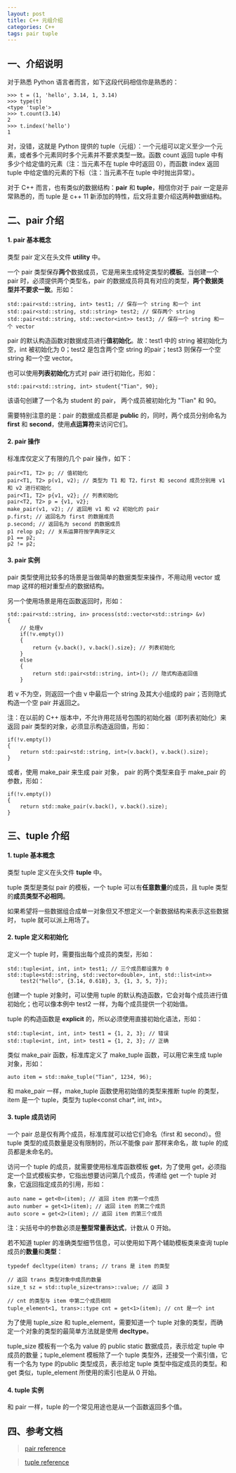 ```yaml
---
layout: post
title: C++ 元组介绍
categories: C++
tags: pair tuple
---
```


## 一、介绍说明

对于熟悉 Python 语言者而言，如下这段代码相信你是熟悉的：

    >>> t = (1, 'hello', 3.14, 1, 3.14)
	>>> type(t)
	<type 'tuple'>
	>>> t.count(3.14)
	2
	>>> t.index('hello')
	1

对，没错，这就是 Python 提供的 tuple（元组）：一个元组可以定义至少一个元素，或者多个元素同时多个元素并不要求类型一致。函数 count 返回 tuple 中有多少个给定值的元素（注：当元素不在 tuple 中时返回 0），而函数 index 返回 tuple 中给定值的元素的下标（注：当元素不在 tuple 中时抛出异常）。

对于 C++ 而言，也有类似的数据结构：**pair** 和 **tuple**，相信你对于 pair 一定是非常熟悉的，而 tuple 是 c++ 11 新添加的特性，后文将主要介绍这两种数据结构。

## 二、pair 介绍

#### 1. pair 基本概念

类型 pair 定义在头文件 **utility** 中。

一个 pair 类型保存**两个**数据成员，它是用来生成特定类型的**模板**。当创建一个 pair 时，必须提供两个类型名，pair 的数据成员将具有对应的类型，**两个数据类型并不要求一致**。形如：

	std::pair<std::string, int> test1; // 保存一个 string 和一个 int
	std::pair<std::string, std::string> test2; // 保存两个 string
	std::pair<std::string, std::vector<int>> test3; // 保存一个 string 和一个 vector

pair 的默认构造函数对数据成员进行**值初始化**。故：test1 中的 string 被初始化为空，int 被初始化为 0；test2 是包含两个空 string 的pair；test3 则保存一个空 string 和一个空 vector。

也可以使用**列表初始化**方式对 pair 进行初始化，形如：

	std::pair<std::string, int> student{"Tian", 90};

该语句创建了一个名为 student 的 pair， 两个成员被初始化为 "Tian" 和 90。

<!--more-->

需要特别注意的是：pair 的数据成员都是 **public** 的，同时，两个成员分别命名为 **first** 和 **second**，使用**点运算符**来访问它们。

#### 2. pair 操作

标准库仅定义了有限的几个 pair 操作，如下：

	pair<T1, T2> p; // 值初始化
	pair<T1, T2> p(v1, v2); // 类型为 T1 和 T2，first 和 second 成员分别用 v1 和 v2 进行初始化
	pair<T1, T2> p{v1, v2}; // 列表初始化
	pair<T2, T2> p = {v1, v2};
	make_pair(v1, v2); // 返回用 v1 和 v2 初始化的 pair
	p.first; // 返回名为 first 的数据成员 
	p.second; // 返回名为 second 的数据成员
	p1 relop p2; // 关系运算符按字典序定义
	p1 == p2;
	p2 != p2;

#### 3. pair 实例

pair 类型使用比较多的场景是当做简单的数据类型来操作，不用动用 vector 或 map 这样的相对重型点的数据结构。

另一个使用场景是用在函数返回时，形如：

	std::pair<std::string, in> process(std::vector<std::string> &v)
	{
		// 处理v
		if(!v.empty())
		{
			return {v.back(), v.back().size}; // 列表初始化
		}
		else
		{
			return std::pair<std::string, int>(); // 隐式构造返回值
		}

若 v 不为空，则返回一个由 v 中最后一个 string 及其大小组成的 pair；否则隐式构造一个空 pair 并返回之。

注：在以前的 C++ 版本中，不允许用花括号包围的初始化器（即列表初始化）来返回 pair 类型的对象，必须显示构造返回值，形如：

	if(!v.empty())
	{
		return std::pair<std::string, int>(v.back(), v.back().size);
	}

或者，使用 make_pair 来生成 pair 对象， pair 的两个类型来自于 make_pair 的参数，形如：

	if(!v.empty())
	{
		return std::make_pair(v.back(), v.back().size);
	}

## 三、tuple 介绍

#### 1. tuple 基本概念

类型 tuple 定义在头文件 **tuple** 中。

tuple 类型是类似 pair 的模板，一个 tuple 可以有**任意数量**的成员，且 tuple 类型的**成员类型不必相同**。

如果希望将一些数据组合成单一对象但又不想定义一个新数据结构来表示这些数据时， tuple 就可以派上用场了。

#### 2. tuple 定义和初始化

定义一个 tuple 时，需要指出每个成员的类型，形如：

	std::tuple<int, int, int> test1; // 三个成员都设置为 0
	std::tuple<std::string, std::vector<double>, int, std::list<int>>
		test2("hello", {3.14, 0.618}, 3, {1, 3, 5, 7});

创建一个 tuple 对象时，可以使用 tuple 的默认构造函数，它会对每个成员进行值初始化；也可以像本例中 test2 一样，为每个成员提供一个初始值。

tuple 的构造函数是 **explicit** 的，所以必须使用直接初始化语法，形如：

	std::tuple<int, int, int> test1 = {1, 2, 3}; // 错误
	std::tuple<int, int, int> test1 = {1, 2, 3}; // 正确

类似 make_pair 函数，标准库定义了 make_tuple 函数，可以用它来生成 tuple 对象，形如：

	auto item = std::make_tuple("Tian", 1234, 96);

和 make_pair 一样，make_tuple 函数使用初始值的类型来推断 tuple 的类型，item 是一个 tuple，类型为 tuple<const char*, int, int>。

#### 3. tuple 成员访问

一个 pair 总是仅有两个成员，标准库就可以给它们命名（first 和 second）。但 tuple 类型的成员数量是没有限制的，所以不能像 pair 那样来命名，故 tuple 的成员都是未命名的。

访问一个 tuple 的成员，就需要使用标准库函数模板 **get**，为了使用 get，必须指定一个显式模板实参，它指出想要访问第几个成员，传递给 get 一个 tuple 对象，它返回指定成员的引用，形如：

	auto name = get<0>(item); // 返回 item 的第一个成员
	auto number = get<1>(item); // 返回 item 的第二个成员
	auto score = get<2>(item); // 返回 item 的第三个成员

注：尖括号中的参数必须是**整型常量表达式**，计数从 0 开始。

若不知道 tupler 的准确类型细节信息，可以使用如下两个辅助模板类来查询 tuple 成员的**数量**和**类型**：

	typedef decltype(item) trans; // trans 是 item 的类型
	
	// 返回 trans 类型对象中成员的数量
	size_t sz = std::tuple_size<trans>::value; // 返回 3

	// cnt 的类型与 item 中第二个成员相同
	tuple_element<1, trans>::type cnt = get<1>(item); // cnt 是一个 int

为了使用 tuple_size 和 tuple_element，需要知道一个 tuple 对象的类型，而确定一个对象的类型的最简单方法就是使用 **decltype**。

tuple_size 模板有一个名为 value 的 public static 数据成员，表示给定 tuple 中成员的数量；tuple_element 模板除了一个 tuple 类型外，还接受一个索引值，它有一个名为 type 的public 类型成员，表示给定 tuple 类型中指定成员的类型。和 get 类似，tuple_element 所使用的索引也是从 0 开始。

#### 4. tuple 实例

和 pair 一样，tuple 的一个常见用途也是从一个函数返回多个值。

## 四、参考文档

> [pair reference](http://www.cplusplus.com/reference/utility/pair/)

> [tuple reference](http://www.cplusplus.com/reference/tuple/)
